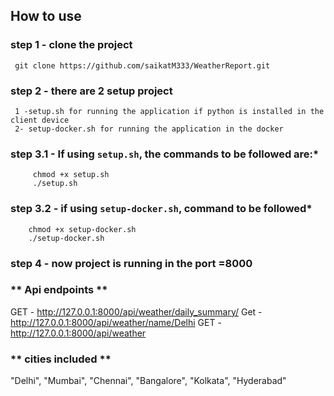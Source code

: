 ## **How to use**
 ### **step 1 - clone the project**
     git clone https://github.com/saikatM333/WeatherReport.git
 ### **step 2 - there are 2 setup project**
     1 -setup.sh for running the application if python is installed in the client device 
     2- setup-docker.sh for running the application in the docker 
 ### **step 3.1 - If using `setup.sh`, the commands to be followed are:***
   
         chmod +x setup.sh
         ./setup.sh
     
  ### **step 3.2 - if using `setup-docker.sh`, command to be followed***
    
        chmod +x setup-docker.sh
        ./setup-docker.sh      
### **step 4 - now project is running in the port =8000**


### ** Api endpoints **
GET - http://127.0.0.1:8000/api/weather/daily_summary/
Get - http://127.0.0.1:8000/api/weather/name/Delhi
GET - http://127.0.0.1:8000/api/weather

### ** cities included ** ###
  "Delhi", "Mumbai", "Chennai", "Bangalore", "Kolkata", "Hyderabad"
